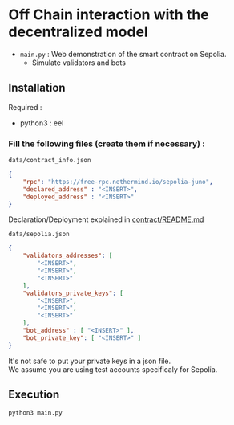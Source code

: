 # Off Chain interaction with the decentralized model

- ``main.py`` : Web demonstration of the smart contract on Sepolia.
    - Simulate validators and bots

## Installation

Required :
- python3 : eel

### Fill the following files (create them if necessary) :

``data/contract_info.json``
```json
{
    "rpc": "https://free-rpc.nethermind.io/sepolia-juno",
    "declared_address" : "<INSERT>",
    "deployed_address" : "<INSERT>"
}
```

Declaration/Deployment explained in [contract/README.md](oracle_contract/README.md)

``data/sepolia.json``
```json
{
    "validators_addresses": [
        "<INSERT>",
        "<INSERT>",
        "<INSERT>"
    ],
    "validators_private_keys": [
        "<INSERT>",
        "<INSERT>",
        "<INSERT>"
    ],
    "bot_address" : [ "<INSERT>" ],
    "bot_private_key": [ "<INSERT>" ]
}
```

It's not safe to put your private keys in a json file. \
We assume you are using test accounts specificaly for Sepolia.

## Execution

```bash
python3 main.py
```